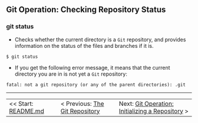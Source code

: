 ## Git Operation: Checking Repository Status

### git status
- Checks whether the current directory is a `Git` repository, and provides information on the status of the files and branches if it is.
```shell
$ git status
```

- If you get the following error message, it means that the current directory you are in is not yet a `Git` repository:
```shell
fatal: not a git repository (or any of the parent directories): .git
```

<hr>

<table align="center">
   <tbody>
      <tr>
        <td>
            << Start: <a href="/README.md">README.md</a>
        </td>
        <td>
            < Previous: <a href="/assets/s4/ch11.md">The Git Repository</a>
        </td>
        <td>
            Next: <a href="/assets/s4/ch13.md">Git Operation: Initializing a Repository</a> >
        </td>
      </tr>
   </tbody>
</table>
